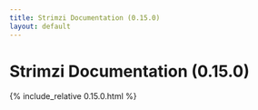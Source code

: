 ```yaml
---
title: Strimzi Documentation (0.15.0)
layout: default
---
```


<h1>Strimzi Documentation (0.15.0)</h1>

{% include_relative 0.15.0.html %}
